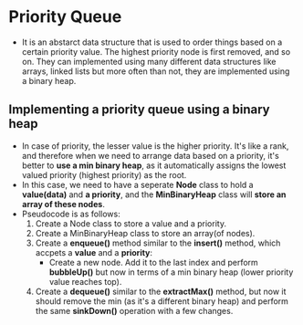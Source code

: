 # Priority Queue

-   It is an abstarct data structure that is used to order things based on a certain priority value. The highest priority node is first removed, and so on. They can implemented using many different data structures like arrays, linked lists but more often than not, they are implemented using a binary heap.

## Implementing a priority queue using a binary heap

-   In case of priority, the lesser value is the higher priority. It's like a rank, and therefore when we need to arrange data based on a priority, it's better to **use a min binary heap**, as it automatically assigns the lowest valued priority (highest priority) as the root.
-   In this case, we need to have a seperate **Node** class to hold a **value(data)** and **a priority**, and the **MinBinaryHeap** class will **store an array of these nodes**.
-   Pseudocode is as follows:
    1. Create a Node class to store a value and a priority.
    2. Create a MinBinaryHeap class to store an array(of nodes).
    3. Create a **enqueue()** method similar to the **insert()** method, which accpets a **value** and a **priority**:
        - Create a new node. Add it to the last index and perform **bubbleUp()** but now in terms of a min binary heap (lower priority value reaches top).
    4. Create a **dequeue()** similar to the **extractMax()** method, but now it should remove the min (as it's a different binary heap) and perform the same **sinkDown()** operation with a few changes.
